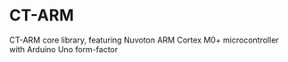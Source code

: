 # CT-ARM

CT-ARM core library, featuring Nuvoton ARM Cortex M0+ microcontroller with Arduino Uno form-factor
